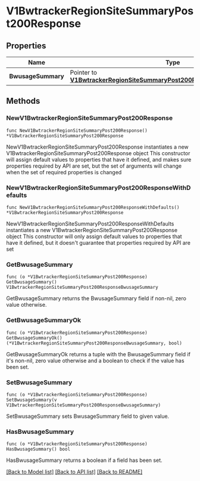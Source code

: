 # V1BwtrackerRegionSiteSummaryPost200Response

## Properties

Name | Type | Description | Notes
------------ | ------------- | ------------- | -------------
**BwusageSummary** | Pointer to [**V1BwtrackerRegionSiteSummaryPost200ResponseBwusageSummary**](V1BwtrackerRegionSiteSummaryPost200ResponseBwusageSummary.md) |  | [optional] 

## Methods

### NewV1BwtrackerRegionSiteSummaryPost200Response

`func NewV1BwtrackerRegionSiteSummaryPost200Response() *V1BwtrackerRegionSiteSummaryPost200Response`

NewV1BwtrackerRegionSiteSummaryPost200Response instantiates a new V1BwtrackerRegionSiteSummaryPost200Response object
This constructor will assign default values to properties that have it defined,
and makes sure properties required by API are set, but the set of arguments
will change when the set of required properties is changed

### NewV1BwtrackerRegionSiteSummaryPost200ResponseWithDefaults

`func NewV1BwtrackerRegionSiteSummaryPost200ResponseWithDefaults() *V1BwtrackerRegionSiteSummaryPost200Response`

NewV1BwtrackerRegionSiteSummaryPost200ResponseWithDefaults instantiates a new V1BwtrackerRegionSiteSummaryPost200Response object
This constructor will only assign default values to properties that have it defined,
but it doesn't guarantee that properties required by API are set

### GetBwusageSummary

`func (o *V1BwtrackerRegionSiteSummaryPost200Response) GetBwusageSummary() V1BwtrackerRegionSiteSummaryPost200ResponseBwusageSummary`

GetBwusageSummary returns the BwusageSummary field if non-nil, zero value otherwise.

### GetBwusageSummaryOk

`func (o *V1BwtrackerRegionSiteSummaryPost200Response) GetBwusageSummaryOk() (*V1BwtrackerRegionSiteSummaryPost200ResponseBwusageSummary, bool)`

GetBwusageSummaryOk returns a tuple with the BwusageSummary field if it's non-nil, zero value otherwise
and a boolean to check if the value has been set.

### SetBwusageSummary

`func (o *V1BwtrackerRegionSiteSummaryPost200Response) SetBwusageSummary(v V1BwtrackerRegionSiteSummaryPost200ResponseBwusageSummary)`

SetBwusageSummary sets BwusageSummary field to given value.

### HasBwusageSummary

`func (o *V1BwtrackerRegionSiteSummaryPost200Response) HasBwusageSummary() bool`

HasBwusageSummary returns a boolean if a field has been set.


[[Back to Model list]](../README.md#documentation-for-models) [[Back to API list]](../README.md#documentation-for-api-endpoints) [[Back to README]](../README.md)


